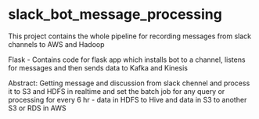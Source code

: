 # slack_bot_message_processing

This project contains the whole pipeline for recording messages from slack channels to AWS and Hadoop

Flask - Contains code for flask app which installs bot to a channel, listens for messages and then sends data to Kafka and Kinesis

Abstract: Getting message and discussion from slack chennel and process it to S3 and HDFS in realtime and set the batch job for any query or processing for every 6 hr - data in HDFS to Hive and data in S3 to another S3 or RDS in AWS